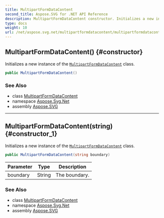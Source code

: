 ```yaml
---
title: MultipartFormDataContent
second_title: Aspose.SVG for .NET API Reference
description: MultipartFormDataContent constructor. Initializes a new instance of the MultipartFormDataContent class
type: docs
weight: 10
url: /net/aspose.svg.net/multipartformdatacontent/multipartformdatacontent/
---
```

## MultipartFormDataContent() {#constructor}

Initializes a new instance of the [`MultipartFormDataContent`](../) class.

```csharp
public MultipartFormDataContent()
```

### See Also

* class [MultipartFormDataContent](../)
* namespace [Aspose.Svg.Net](../../../aspose.svg.net/)
* assembly [Aspose.SVG](../../../)

---

## MultipartFormDataContent(string) {#constructor_1}

Initializes a new instance of the [`MultipartFormDataContent`](../) class.

```csharp
public MultipartFormDataContent(string boundary)
```

| Parameter | Type | Description |
| --- | --- | --- |
| boundary | String | The boundary. |

### See Also

* class [MultipartFormDataContent](../)
* namespace [Aspose.Svg.Net](../../../aspose.svg.net/)
* assembly [Aspose.SVG](../../../)
